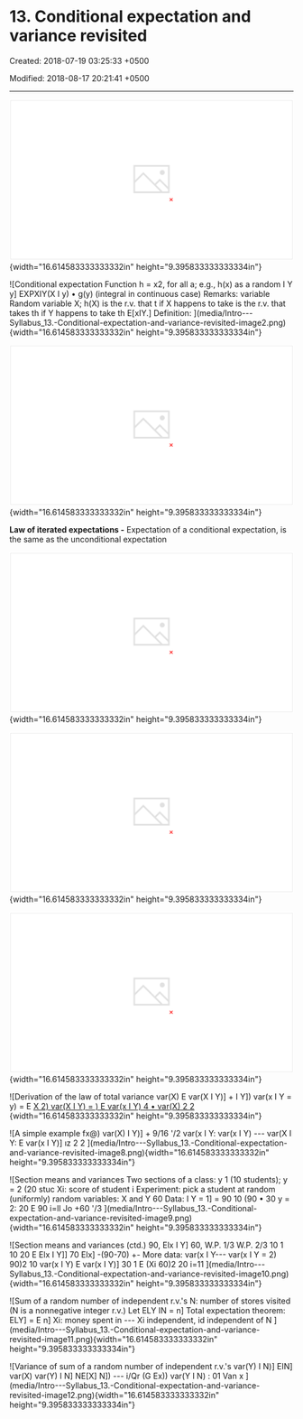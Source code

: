 # 13. Conditional expectation and variance revisited

Created: 2018-07-19 03:25:33 +0500

Modified: 2018-08-17 20:21:41 +0500

---

![LECTURE 13: Conditional expectation and variance revisite Application: Sum of a random number of in A more abstract version of the conditional expectation --- view it as a random variable --- the law of iterated expectations A more abstract version of the conditional variance --- view it as a random variable --- the law of total variance Sum of a random number ](media/Intro---Syllabus_13.-Conditional-expectation-and-variance-revisited-image1.png){width="16.614583333333332in" height="9.395833333333334in"}

![Conditional expectation Function h = x2, for all a; e.g., h(x) as a random I Y y] EXPXIY(X I y) • g(y) (integral in continuous case) Remarks: variable Random variable X; h(X) is the r.v. that t if X happens to take is the r.v. that takes th if Y happens to take th E[xIY.] Definition: ](media/Intro---Syllabus_13.-Conditional-expectation-and-variance-revisited-image2.png){width="16.614583333333332in" height="9.395833333333334in"}

![The mean of E[X I Y]: Law of iterated expectations 2 20) (X) 7 ](media/Intro---Syllabus_13.-Conditional-expectation-and-variance-revisited-image3.png){width="16.614583333333332in" height="9.395833333333334in"}

**Law of iterated expectations -** Expectation of a conditional expectation, is the same as the unconditional expectation



![Stick-breaking example Stick example: stick of length C break at uniformly chosen point Y fY(y) break what is left at uniformly chosen point X fxIY(x I y) ](media/Intro---Syllabus_13.-Conditional-expectation-and-variance-revisited-image4.png){width="16.614583333333332in" height="9.395833333333334in"}

![Forecast revisions Suppose forecasts are made by calculating expected value, given any available information X: February sales Forecast in the beginning of the year: x End of January: will get new information, value y of Y Revised forecast: ](media/Intro---Syllabus_13.-Conditional-expectation-and-variance-revisited-image5.png){width="16.614583333333332in" height="9.395833333333334in"}

![The conditional variance as a random variable var(X) var(x I Y = y) = E [(X I Y = 1 Y = y] var(X I Y) is the r.v. that takes the value var(X I Y y), when Example: X uniform on [O, Y] var(x I Y var(X I Y) ](media/Intro---Syllabus_13.-Conditional-expectation-and-variance-revisited-image6.png){width="16.614583333333332in" height="9.395833333333334in"}

![Derivation of the law of total variance var(X) E var(X I Y)] + I Y]) var(x I Y = y) = E [X 2) var(X I Y) = ) E var(x I Y) 4 • var(X) 2 2 ](media/Intro---Syllabus_13.-Conditional-expectation-and-variance-revisited-image7.png){width="16.614583333333332in" height="9.395833333333334in"}

![A simple example fx@) var(X) I Y)] + 9/16 '/2 var(x I Y: var(x I Y) --- var(X I Y: E var(x I Y)] ız 2 2 ](media/Intro---Syllabus_13.-Conditional-expectation-and-variance-revisited-image8.png){width="16.614583333333332in" height="9.395833333333334in"}

![Section means and variances Two sections of a class: y 1 (10 students); y = 2 (20 stuc Xi: score of student i Experiment: pick a student at random (uniformly) random variables: X and Y 60 Data: I Y = 1] = 90 10 (90 • 30 y = 2: 20 E 90 i=ll Jo +60 '/3 ](media/Intro---Syllabus_13.-Conditional-expectation-and-variance-revisited-image9.png){width="16.614583333333332in" height="9.395833333333334in"}

![Section means and variances (ctd.) 90, Elx I Y] 60, W.P. 1/3 W.P. 2/3 10 1 10 20 E Elx I Y]] 70 Elx] -(90-70) +- More data: var(x I Y--- var(x I Y = 2) 90)2 10 var(x I Y) E var(x I Y)] 30 1 E (Xi 60)2 20 i=11 ](media/Intro---Syllabus_13.-Conditional-expectation-and-variance-revisited-image10.png){width="16.614583333333332in" height="9.395833333333334in"}

![Sum of a random number of independent r.v.'s N: number of stores visited (N is a nonnegative integer r.v.) Let ELY IN = n] Total expectation theorem: ELY] = E n] Xi: money spent in --- Xi independent, id independent of N ](media/Intro---Syllabus_13.-Conditional-expectation-and-variance-revisited-image11.png){width="16.614583333333332in" height="9.395833333333334in"}

![Variance of sum of a random number of independent r.v.'s var(Y) I N)] EIN] var(X) var(Y) I N] NE[X] N]) --- i/Qr (G Ex)) var(Y I N) : 01 Van x ](media/Intro---Syllabus_13.-Conditional-expectation-and-variance-revisited-image12.png){width="16.614583333333332in" height="9.395833333333334in"}













